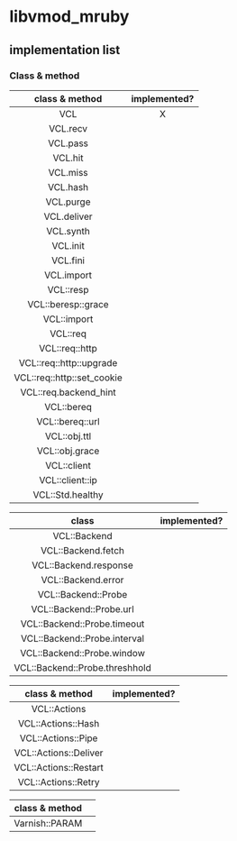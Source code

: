 libvmod_mruby
======


## implementation list
  
###  Class & method
| class & method | implemented?  |   
|:---------------------:|:-:| 
| VCL                   | X |   
| VCL.recv                      | |
| VCL.pass                      | |
| VCL.hit                       | |
| VCL.miss                      | |
| VCL.hash                      | |
| VCL.purge                     | |
| VCL.deliver                   | |
| VCL.synth                     | |
| VCL.init                      | |
| VCL.fini                      | |
| VCL.import                    | |
| VCL::resp                     ||
| VCL::beresp::grace            ||
| VCL::import                   ||
| VCL::req                      ||
| VCL::req::http                ||
| VCL::req::http::upgrade       ||
| VCL::req::http::set_cookie    ||
| VCL::req.backend_hint         ||
| VCL::bereq                    ||
| VCL::bereq::url               ||
| VCL::obj.ttl                  ||
| VCL::obj.grace                ||
| VCL::client                   ||
| VCL::client::ip               ||
| VCL::Std.healthy              ||


|class | implemented? |
|:--:|:--:|
| VCL::Backend                      | |
| VCL::Backend.fetch                ||
| VCL::Backend.response             ||
| VCL::Backend.error                ||
| VCL::Backend::Probe               ||
| VCL::Backend::Probe.url           ||
| VCL::Backend::Probe.timeout       ||
| VCL::Backend::Probe.interval      ||
| VCL::Backend::Probe.window        ||
| VCL::Backend::Probe.threshhold    ||


| class & method | implemented? |
|:---------------------:|:-:| 
| VCL::Actions           | |
| VCL::Actions::Hash     | |
| VCL::Actions::Pipe     | |
| VCL::Actions::Deliver  | |
| VCL::Actions::Restart  | |
| VCL::Actions::Retry    | |

|class & method ||
|:---------------------:|:-:| 
|Varnish::PARAM||

